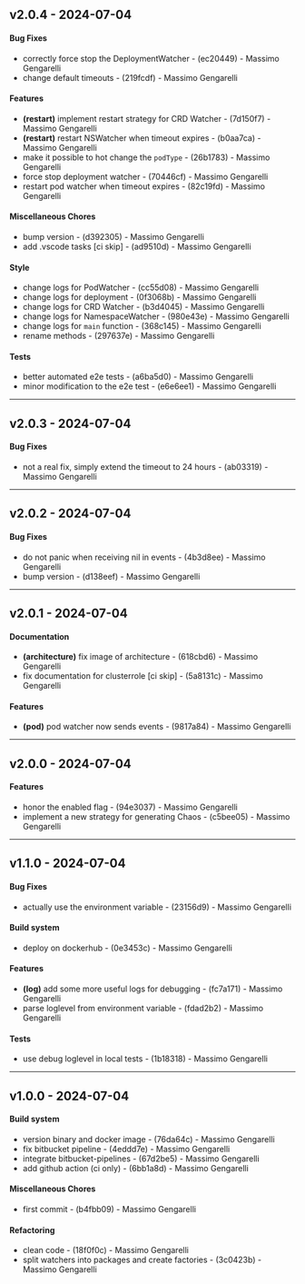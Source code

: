 ## v2.0.4 - 2024-07-04
#### Bug Fixes
- correctly force stop the DeploymentWatcher - (ec20449) - Massimo Gengarelli
- change default timeouts - (219fcdf) - Massimo Gengarelli
#### Features
- **(restart)** implement restart strategy for CRD Watcher - (7d150f7) - Massimo Gengarelli
- **(restart)** restart NSWatcher when timeout expires - (b0aa7ca) - Massimo Gengarelli
- make it possible to hot change the `podType` - (26b1783) - Massimo Gengarelli
- force stop deployment watcher - (70446cf) - Massimo Gengarelli
- restart pod watcher when timeout expires - (82c19fd) - Massimo Gengarelli
#### Miscellaneous Chores
- bump version - (d392305) - Massimo Gengarelli
- add .vscode tasks [ci skip] - (ad9510d) - Massimo Gengarelli
#### Style
- change logs for PodWatcher - (cc55d08) - Massimo Gengarelli
- change logs for deployment - (0f3068b) - Massimo Gengarelli
- change logs for CRD Watcher - (b3d4045) - Massimo Gengarelli
- change logs for NamespaceWatcher - (980e43e) - Massimo Gengarelli
- change logs for `main` function - (368c145) - Massimo Gengarelli
- rename methods - (297637e) - Massimo Gengarelli
#### Tests
- better automated e2e tests - (a6ba5d0) - Massimo Gengarelli
- minor modification to the e2e test - (e6e6ee1) - Massimo Gengarelli

- - -

## v2.0.3 - 2024-07-04
#### Bug Fixes
- not a real fix, simply extend the timeout to 24 hours - (ab03319) - Massimo Gengarelli

- - -

## v2.0.2 - 2024-07-04
#### Bug Fixes
- do not panic when receiving nil in events - (4b3d8ee) - Massimo Gengarelli
- bump version - (d138eef) - Massimo Gengarelli

- - -

## v2.0.1 - 2024-07-04
#### Documentation
- **(architecture)** fix image of architecture - (618cbd6) - Massimo Gengarelli
- fix documentation for clusterrole [ci skip] - (5a8131c) - Massimo Gengarelli
#### Features
- **(pod)** pod watcher now sends events - (9817a84) - Massimo Gengarelli

- - -

## v2.0.0 - 2024-07-04
#### Features
- honor the enabled flag - (94e3037) - Massimo Gengarelli
- implement a new strategy for generating Chaos - (c5bee05) - Massimo Gengarelli

- - -

## v1.1.0 - 2024-07-04
#### Bug Fixes
- actually use the environment variable - (23156d9) - Massimo Gengarelli
#### Build system
- deploy on dockerhub - (0e3453c) - Massimo Gengarelli
#### Features
- **(log)** add some more useful logs for debugging - (fc7a171) - Massimo Gengarelli
- parse loglevel from environment variable - (fdad2b2) - Massimo Gengarelli
#### Tests
- use debug loglevel in local tests - (1b18318) - Massimo Gengarelli

- - -

## v1.0.0 - 2024-07-04
#### Build system
- version binary and docker image - (76da64c) - Massimo Gengarelli
- fix bitbucket pipeline - (4eddd7e) - Massimo Gengarelli
- integrate bitbucket-pipelines - (67d2be5) - Massimo Gengarelli
- add github action (ci only) - (6bb1a8d) - Massimo Gengarelli
#### Miscellaneous Chores
- first commit - (b4fbb09) - Massimo Gengarelli
#### Refactoring
- clean code - (18f0f0c) - Massimo Gengarelli
- split watchers into packages and create factories - (3c0423b) - Massimo Gengarelli


